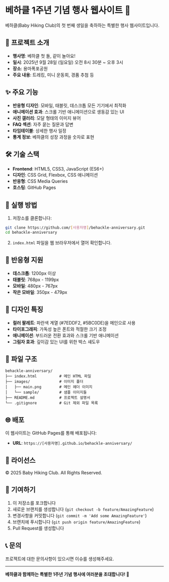 # 베하클 1주년 기념 행사 웹사이트 🎉

베하클(Baby Hiking Club)의 첫 번째 생일을 축하하는 특별한 행사 웹사이트입니다.

## 🎯 프로젝트 소개

- **행사명**: 베하클 첫 돌, 같이 놀아요!
- **일시**: 2025년 9월 28일 (일요일) 오전 8시 30분 ~ 오후 3시
- **장소**: 용마폭포공원
- **주요 내용**: 트레킹, 미니 운동회, 경품 추첨 등

## ✨ 주요 기능

- **반응형 디자인**: 모바일, 태블릿, 데스크톱 모든 기기에서 최적화
- **애니메이션 효과**: 스크롤 기반 애니메이션으로 생동감 있는 UI
- **사진 갤러리**: 모달 형태의 이미지 뷰어
- **FAQ 섹션**: 자주 묻는 질문과 답변
- **타임테이블**: 상세한 행사 일정
- **통계 정보**: 베하클의 성장 과정을 숫자로 표현

## 🛠️ 기술 스택

- **Frontend**: HTML5, CSS3, JavaScript (ES6+)
- **디자인**: CSS Grid, Flexbox, CSS 애니메이션
- **반응형**: CSS Media Queries
- **호스팅**: GitHub Pages

## 🚀 실행 방법

1. 저장소를 클론합니다:
```bash
git clone https://github.com/[사용자명]/behackle-anniversary.git
cd behackle-anniversary
```

2. `index.html` 파일을 웹 브라우저에서 열어 확인합니다.

## 📱 반응형 지원

- **데스크톱**: 1200px 이상
- **태블릿**: 768px - 1199px
- **모바일**: 480px - 767px
- **작은 모바일**: 350px - 479px

## 🎨 디자인 특징

- **컬러 팔레트**: 파란색 계열 (#7EDDF2, #5BC0DE)을 메인으로 사용
- **타이포그래피**: 가독성 높은 폰트와 적절한 크기 조정
- **애니메이션**: 부드러운 전환 효과와 스크롤 기반 애니메이션
- **그림자 효과**: 깊이감 있는 UI를 위한 박스 섀도우

## 📁 파일 구조

```
behackle-anniversary/
├── index.html          # 메인 HTML 파일
├── images/             # 이미지 폴더
│   ├── main.png        # 메인 헤더 이미지
│   └── sample/         # 샘플 이미지들
├── README.md           # 프로젝트 설명서
└── .gitignore          # Git 제외 파일 목록
```

## 🌐 배포

이 웹사이트는 GitHub Pages를 통해 배포됩니다:
- **URL**: `https://[사용자명].github.io/behackle-anniversary/`

## 📝 라이선스

© 2025 Baby Hiking Club. All Rights Reserved.

## 🤝 기여하기

1. 이 저장소를 포크합니다
2. 새로운 브랜치를 생성합니다 (`git checkout -b feature/AmazingFeature`)
3. 변경사항을 커밋합니다 (`git commit -m 'Add some AmazingFeature'`)
4. 브랜치에 푸시합니다 (`git push origin feature/AmazingFeature`)
5. Pull Request를 생성합니다

## 📞 문의

프로젝트에 대한 문의사항이 있으시면 이슈를 생성해주세요.

---

**베하클과 함께하는 특별한 1주년 기념 행사에 여러분을 초대합니다! 🎉**

